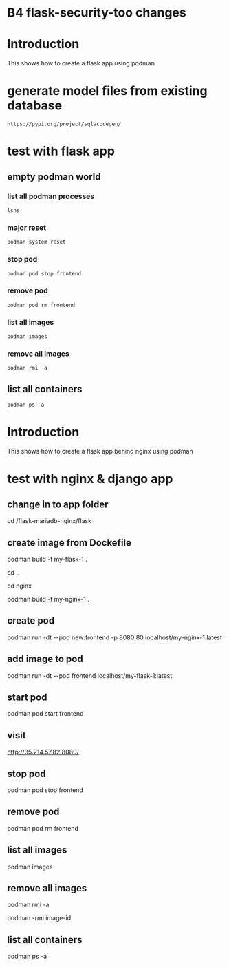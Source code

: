 # B4 flask-security-too changes


# Introduction

This shows how to create a flask app using podman

# generate model files from existing database

    https://pypi.org/project/sqlacodegen/

# test with flask app

## empty podman world

### list all podman processes

    lsns

### major reset

    podman system reset

### stop pod

    podman pod stop frontend

### remove pod

    podman pod rm frontend

### list all images

    podman images

### remove all images

    podman rmi -a

## list all containers

    podman ps -a

# Introduction

This shows how to create a flask app behind nginx using podman

# test with nginx & django app

## change in to app folder

cd /flask-mariadb-nginx/flask

## create image from Dockefile

podman build -t my-flask-1 .

cd ..

cd nginx

podman build -t my-nginx-1 .

## create pod

podman run -dt --pod new:frontend -p 8080:80 localhost/my-nginx-1:latest

## add image to pod

podman run -dt --pod frontend localhost/my-flask-1:latest


## start pod

podman pod start frontend

## visit

http://35.214.57.82:8080/

## stop pod

podman pod stop frontend

## remove pod

podman pod rm frontend

## list all images

podman images

## remove all images

podman rmi -a

podman -rmi image-id

## list all containers

podman ps -a
